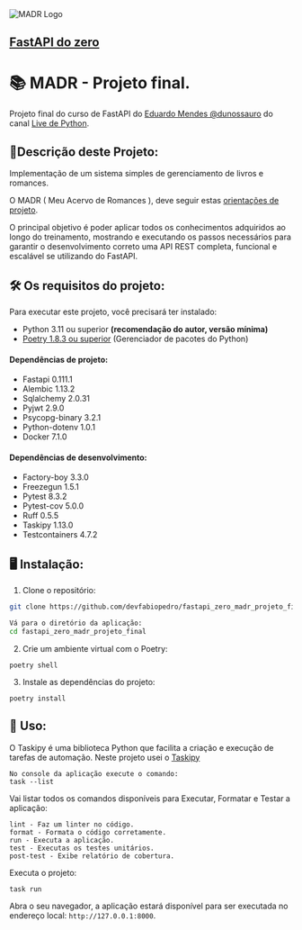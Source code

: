 <img src="https://i.imgur.com/3chUdCs.png" alt="MADR Logo">

## [FastAPI do zero](https://fastapidozero.dunossauro.com/)  
# 📚 MADR - Projeto final.

Projeto final do curso de FastAPI do [Eduardo Mendes @dunossauro](https://github.com/dunossauro/fastapi-do-zero) do canal [Live de Python](https://www.youtube.com/@Dunossauro).

 
## 📙Descrição deste Projeto:

Implementação de um sistema simples de gerenciamento de livros e romances.  

O MADR ( Meu Acervo de Romances ), deve seguir estas [orientações de projeto](https://fastapidozero.dunossauro.com/14/).

O principal objetivo é poder aplicar todos os conhecimentos adquiridos ao longo do treinamento, mostrando e executando os passos necessários para garantir o desenvolvimento correto uma API REST completa, funcional e escalável se utilizando do FastAPI.

## 🛠️ Os requisitos do projeto:

Para executar este projeto, você precisará ter instalado:

- Python 3.11 ou superior **(recomendação do autor, versão mínima)**
- [Poetry 1.8.3 ou superior](https://python-poetry.org/) (Gerenciador de pacotes do Python)

#### Dependências de projeto:
- Fastapi 0.111.1
- Alembic 1.13.2
- Sqlalchemy 2.0.31
- Pyjwt 2.9.0
- Psycopg-binary 3.2.1
- Python-dotenv 1.0.1
- Docker 7.1.0
#### Dependências de desenvolvimento:
- Factory-boy 3.3.0
- Freezegun 1.5.1
- Pytest 8.3.2
- Pytest-cov 5.0.0
- Ruff 0.5.5
- Taskipy 1.13.0
- Testcontainers 4.7.2

## 🖥️ Instalação:

1. Clone o repositório:

```bash
git clone https://github.com/devfabiopedro/fastapi_zero_madr_projeto_final.git
```
```bash
Vá para o diretório da aplicação:
cd fastapi_zero_madr_projeto_final
```

2. Crie um ambiente virtual com o Poetry:

```
poetry shell
```

3. Instale as dependências do projeto:

```
poetry install
```

## 🚀 Uso:
O Taskipy é uma biblioteca Python que facilita a criação e execução de tarefas de automação.
Neste projeto usei o [Taskipy](https://pypi.org/project/taskipy/)

```
No console da aplicação execute o comando:
task --list
```
Vai listar todos os comandos disponíveis para Executar, Formatar e Testar a aplicação:
```
lint - Faz um linter no código.
format - Formata o código corretamente.
run - Executa a aplicação.
test - Executas os testes unitários.
post-test - Exibe relatório de cobertura.
```

Executa o projeto:
```bash
task run
```

Abra o seu navegador, a aplicação estará disponível para ser executada no endereço local: `http://127.0.0.1:8000`.
